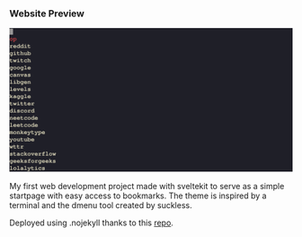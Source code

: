 ### Website Preview
![preview](preview.png)

My first web development project made with sveltekit to serve as a simple startpage with easy access to bookmarks. The theme is inspired by a terminal and the dmenu tool created by suckless.

Deployed using .nojekyll thanks to this [repo](https://github.com/metonym/sveltekit-gh-pages).
